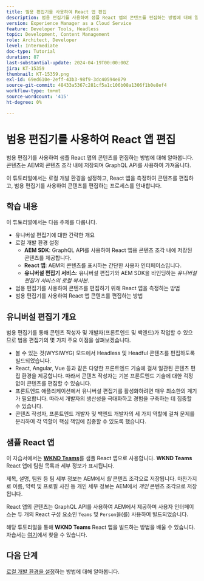 ```yaml
---
title: 범용 편집기를 사용하여 React 앱 편집
description: 범용 편집기를 사용하여 샘플 React 앱의 콘텐츠를 편집하는 방법에 대해 알아봅니다.
version: Experience Manager as a Cloud Service
feature: Developer Tools, Headless
topic: Development, Content Management
role: Architect, Developer
level: Intermediate
doc-type: Tutorial
duration: 87
last-substantial-update: 2024-04-19T00:00:00Z
jira: KT-15359
thumbnail: KT-15359.png
exl-id: 69ed610e-2eff-43b3-98f9-3dc40594e879
source-git-commit: 48433a5367c281cf5a1c106b08a1306f1b0e8ef4
workflow-type: tm+mt
source-wordcount: '415'
ht-degree: 0%

---
```


# 범용 편집기를 사용하여 React 앱 편집

범용 편집기를 사용하여 샘플 React 앱의 콘텐츠를 편집하는 방법에 대해 알아봅니다. 콘텐츠는 AEM의 콘텐츠 조각 내에 저장되며 GraphQL API를 사용하여 가져옵니다.

이 튜토리얼에서는 로컬 개발 환경을 설정하고, React 앱을 측정하여 콘텐츠를 편집하고, 범용 편집기를 사용하여 콘텐츠를 편집하는 프로세스를 안내합니다.

## 학습 내용

이 튜토리얼에서는 다음 주제를 다룹니다.

- 유니버설 편집기에 대한 간략한 개요
- 로컬 개발 환경 설정
   - **AEM SDK**: GraphQL API를 사용하여 React 앱용 콘텐츠 조각 내에 저장된 콘텐츠를 제공합니다.
   - **React 앱**: AEM의 콘텐츠를 표시하는 간단한 사용자 인터페이스입니다.
   - **유니버설 편집기 서비스**: 유니버설 편집기와 AEM SDK을 바인딩하는 _유니버설 편집기 서비스의 로컬 복사본_.
- 범용 편집기를 사용하여 콘텐츠를 편집하기 위해 React 앱을 측정하는 방법
- 범용 편집기를 사용하여 React 앱 콘텐츠를 편집하는 방법


## 유니버설 편집기 개요

범용 편집기를 통해 콘텐츠 작성자 및 개발자(프론트엔드 및 백엔드)가 작업할 수 있으므로 범용 편집기의 몇 가지 주요 이점을 살펴보겠습니다.

- 볼 수 있는 것(WYSIWYG) 모드에서 Headless 및 Headful 콘텐츠를 편집하도록 빌드되었습니다.
- React, Angular, Vue 등과 같은 다양한 프론트엔드 기술에 걸쳐 일관된 콘텐츠 편집 환경을 제공합니다. 따라서 콘텐츠 작성자는 기본 프론트엔드 기술에 대한 걱정 없이 콘텐츠를 편집할 수 있습니다.
- 프론트엔드 애플리케이션에서 유니버설 편집기를 활성화하려면 매우 최소한의 계기가 필요합니다. 따라서 개발자의 생산성을 극대화하고 경험을 구축하는 데 집중할 수 있습니다.
- 콘텐츠 작성자, 프론트엔드 개발자 및 백엔드 개발자의 세 가지 역할에 걸쳐 문제를 분리하여 각 역할이 핵심 책임에 집중할 수 있도록 했습니다.


## 샘플 React 앱

이 자습서에서는 [**WKND Teams**](https://github.com/adobe/aem-guides-wknd-graphql/tree/main/basic-tutorial#react-app---basic-tutorial---teampersons)를 샘플 React 앱으로 사용합니다. **WKND Teams** React 앱에 팀원 목록과 세부 정보가 표시됩니다.

제목, 설명, 팀원 등 팀 세부 정보는 AEM에서 _팀_ 콘텐츠 조각으로 저장됩니다. 마찬가지로 이름, 약력 및 프로필 사진 등 개인 세부 정보는 AEM에서 _개인_ 콘텐츠 조각으로 저장됩니다.

React 앱의 콘텐츠는 GraphQL API를 사용하여 AEM에서 제공하며 사용자 인터페이스는 두 개의 React 구성 요소인 `Teams` 및 `Person`을(를) 사용하여 빌드되었습니다.

해당 튜토리얼을 통해 **WKND Teams** React 앱을 빌드하는 방법을 배울 수 있습니다. 자습서는 [여기](https://experienceleague.adobe.com/en/docs/experience-manager-learn/getting-started-with-aem-headless/graphql/multi-step/overview)에서 찾을 수 있습니다.

## 다음 단계

[로컬 개발 환경을 설정](./local-development-setup.md)하는 방법에 대해 알아봅니다.
